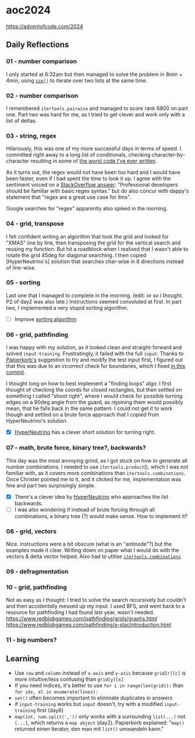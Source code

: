 # aoc2024
https://adventofcode.com/2024

## Daily Reflections

### 01 - number comparison
I only started at 6:32am but then managed to solve the problem in 8min + 4min, using
[`zip()`](https://docs.python.org/3.3/library/functions.html)
to iterate over two lists at the same time.

### 02 - number comparison
I remembered `itertools.pairwise` and managed to score rank 6800 on part one.
Part two was hard for me, as I tried to get clever and work only with a list of deltas.

### 03 - string, regex
Hilariously, this was one of my more successful days in terms of speed.
I committed right away to a long list of conditionals, checking character-by-character resulting
in some of [the worst code I've ever written](https://github.com/cmacht/aoc/blob/main/03/puzzle03.py).

As it turns out, the regex would not have been too hard and I would have been faster,
even if I had spent the time to look it up. I agree with the sentiment voiced on a
[StackOverflow answer](https://stackoverflow.com/a/1098336):
"Professional developers should be familiar with basic regex syntax."
but do also concur with dappy's statement that "regex are a great use case for llms".

Google searches for "regex" apparently also spiked in the morning.

### 04 - grid, transpose
I felt confident writing an algorithm that took the grid and looked for "XMAS" line by line,
then transposing the grid for the vertical search and reusing my function.
But hit a roadblock when I realised that I wasn't able to rotate the grid 45deg for diagonal searching.
I then copied [HyperNeutrino's] solution that searches char-wise in 8 directions instead of line-wise.

### 05 - sorting
Last one that I managed to complete in the morning. (edit: or so I thought. P2 of day2 was also late.) Instructions seemed convoluted at first.
In part two, I implemented a very stupid sorting algorithm.

- [ ] Improve [sorting algorithm](https://github.com/cmacht/aoc/blob/1130b465c3e7049763365930c9d2736db9b84438/05/puzzle05b.py#L23)

### 06 - grid, pathfinding
I was happy with my solution, as it looked clean and straight-forward and solved `input-training`.
Frustratingly, it failed with the full `input`. Thanks to [Papierkorb's](https://github.com/Papierkorb2292)
suggestion to try and modify the test input first, 
I figured out that this was due to an incorrect check for boundaries, which I fixed [in this commit](https://github.com/cmacht/aoc/commit/872294b51cf749d0d12b40039d347ee4dcbb08ac#diff-acf549eb5923d4256cd93615abdeaee28f71c5c61b208e8cf87df4bc4eed9deeR40).

I thought long on how to best implement a "finding loops" algo: I first thought of checking the coords for closed rectangles,
but then settled on something I called "shoot right", where I would check for possible turning edges on a 90deg angle from the guard,
as rejoining them would possibly mean, that he falls back in the same pattern. I could not get it to work though
and settled on a brute force approach that I copied from HyperNeutrino's solution.
- [x] [HyperNeutrino](https://youtu.be/UPS2jl3JmCs?t=369) has a clever short solution for turning right.

### 07 - math, brute force, binary tree?, backwards?
This day was the most annoying grind, as I got stuck on how to generate all number combinations.
I needed to use `itertools.product`(), which I was not familiar with,
as it covers more combinations than `itertools.combinations`.
Once Christer pointed me to it, and it clicked for me, implementation was fine and part two surprisingly simple.

- [x] There's a clever idea by [HyperNeutrino](https://www.youtube.com/watch?v=1ZIJ9qo9bnY) who approaches the list backwards.
- [ ] I was also wondering if instead of brute forcing through all combinations, a binary tree (?) would make sense. How to implement it?

### 08 - grid, vectors
Nice. Instructions were a bit obscure (what is an "antinode"?) but the examples made it clear.
Writing down on paper what I would do with the vectors & delta vector helped.
Also had to utilise [`itertools.combinations`](https://docs.python.org/3/library/itertools.html#itertools.combinations)

### 09 - defragmentation


### 10 - grid, pathfinding
Not as easy as I thought: I tried to solve the search recursively but couldn't and then accidentally messed
up my input. I used BFS, and went back to a resource for pathfinding I had found last year,
wasn't needed.
https://www.redblobgames.com/pathfinding/grids/graphs.html
https://www.redblobgames.com/pathfinding/a-star/introduction.html

### 11 - big numbers?

## Learning
- Use `row` and `column` instead of `x-axis` and `y-axis` because `grid[r][c]` is more intuitive/less confusing than `grid[y][x]`
- If you need indices, it's better to use `for i in range(len(grid)):` than `for idx, el in enumerate(lines):`
- `set()` often becomes important to eliminate duplicates in answers
- if `input-training` works but `input` doesn't, try with a modified `input-training` first (day6)
- `map(int, num.split(','))` only works with a surrounding `list(...)` not `[...]`, which returns a `map object` (day2).
Papierkorb explained: "`map()` returned einen iterator, den man mit `list()` umwandeln kann."